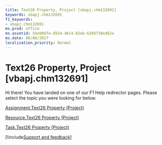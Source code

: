 ```yaml
---
title: Text26 Property, Project [vbapj.chm132691]
keywords: vbapj.chm132691
f1_keywords:
- vbapj.chm132691
ms.prod: office
ms.assetid: 54a906fe-d914-46c4-82eb-6266738ed62a
ms.date: 06/08/2017
localization_priority: Normal
---
```



# Text26 Property, Project [vbapj.chm132691]

Hi there! You have landed on one of our F1 Help redirector pages. Please select the topic you were looking for below.

[Assignment.Text26 Property (Project)](http://msdn.microsoft.com/library/e01ed7b0-88f1-818f-8548-150945b3bc1f%28Office.15%29.aspx)

[Resource.Text26 Property (Project)](http://msdn.microsoft.com/library/3495a77e-d5a3-452c-9102-75739fe907b1%28Office.15%29.aspx)

[Task.Text26 Property (Project)](http://msdn.microsoft.com/library/59cb098f-48cd-7a54-ca64-8bdbd4ae2b12%28Office.15%29.aspx)

[!include[Support and feedback](~/includes/feedback-boilerplate.md)]